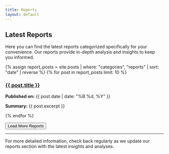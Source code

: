 ```yaml
---
title: Reports
layout: default
---
```


## Latest Reports

Here you can find the latest reports categorized specifically for your convenience. Our reports provide in-depth analysis and insights to keep you informed.

<div id="reports-container">
    {% assign report_posts = site.posts | where: "categories", "reports" | sort: "date" | reverse %}
    {% for post in report_posts limit: 10 %}
        <div class="report-item">
            <h3><a href="{{ post.url }}">{{ post.title }}</a></h3>
            <p><strong>Published on:</strong> {{ post.date | date: "%B %d, %Y" }}</p>
            <p><strong>Summary:</strong> {{ post.excerpt }}</p>
        </div>
    {% endfor %}
</div>

<button id="load-more" onclick="loadMoreReports()">Load More Reports</button>

<script>
    let reportIndex = 10; // Start index for loading more reports
    const reportPosts = {{ report_posts | jsonify }}; // Convert Jekyll variable to JavaScript array

    function loadMoreReports() {
        const container = document.getElementById('reports-container');
        const loadMoreButton = document.getElementById('load-more');

        for (let i = reportIndex; i < reportIndex + 5 && i < reportPosts.length; i++) {
            const post = reportPosts[i];
            const reportItem = document.createElement('div');
            reportItem.className = 'report-item';
            reportItem.innerHTML = `
                <h3><a href="${post.url}">${post.title}</a></h3>
                <p><strong>Published on:</strong> ${post.date}</p>
                <p><strong>Summary:</strong> ${post.excerpt}</p>
            `;
            container.appendChild(reportItem);
        }

        reportIndex += 5; // Update the index for the next load

        // Hide the button if all reports are loaded
        if (reportIndex >= reportPosts.length) {
            loadMoreButton.style.display = 'none';
        }
    }
</script>

---

For more detailed information, check back regularly as we update our reports section with the latest insights and analyses.
